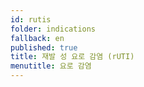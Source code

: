 ```yaml
---
id: rutis
folder: indications
fallback: en
published: true
title: 재발 성 요로 감염 (rUTI)
menutitle: 요로 감염
---
```

